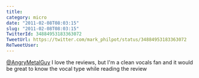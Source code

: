 ```yaml
---
title: 
category: micro
date: "2011-02-08T08:03:15"
slug: "2011-02-08T08:03:15"
TwitterId: 34884953183363072
TweetUrl: https://twitter.com/mark_philpot/status/34884953183363072
ReTweetUser: 
---
```


[@AngryMetalGuy](https://twitter.com/AngryMetalGuy) I love the reviews, but I'm a clean vocals fan and it would be great to know the vocal type while reading the review